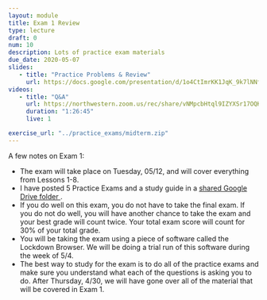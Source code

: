 ```yaml
---
layout: module
title: Exam 1 Review
type: lecture
draft: 0
num: 10
description: Lots of practice exam materials
due_date: 2020-05-07
slides: 
   - title: "Practice Problems & Review"
     url: https://docs.google.com/presentation/d/1o4CtImrKK1JqK_9k7lNNfW1YHY8xFQEKs54fb--hgiA/edit?usp=sharing
videos:
   - title: "Q&A"
     url: https://northwestern.zoom.us/rec/share/vNMpcbHtql9IZYXSr17OQKg_HIHVaaa8gCEb__Fen02qslwrzBOwMIqvagdvaYBU?startTime=1588883303000
     duration: "1:26:45"
     live: 1

exercise_url: "../practice_exams/midterm.zip"
---
```


A few notes on Exam 1:
* The exam will take place on Tuesday, 05/12, and will cover everything from Lessons 1-8. 
* I have posted 5 Practice Exams and a study guide in a <a href="https://drive.google.com/open?id=1nVr1be9sXpVD0vrnFLxYi6MCSfUtcf31" target="_blank"> shared Google Drive folder <i class="fas fa-link"></i></a>. 
* If you do well on this exam, you do not have to take the final exam. If you do not do well, you will have another chance to take the exam and your best grade will count twice. Your total exam score will count for 30% of your total grade.
* You will be taking the exam using a piece of software called the Lockdown Browser. We will be doing a trial run of this software during the week of 5/4.
* The best way to study for the exam is to do all of the practice exams and make sure you understand what each of the questions is asking you to do. After Thursday, 4/30, we will have gone over all of the material that will be covered in Exam 1.

